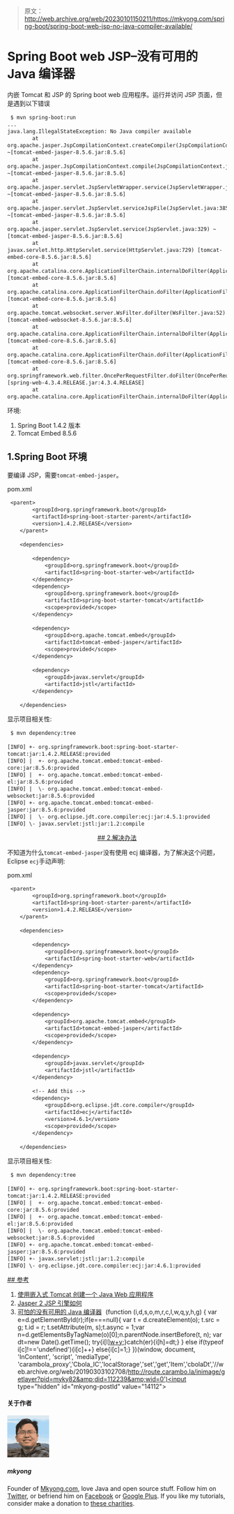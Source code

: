 > 原文：<http://web.archive.org/web/20230101150211/https://mkyong.com/spring-boot/spring-boot-web-jsp-no-java-compiler-available/>

# Spring Boot web JSP–没有可用的 Java 编译器

内嵌 Tomcat 和 JSP 的 Spring boot web 应用程序。运行并访问 JSP 页面，但是遇到以下错误

```
 $ mvn spring-boot:run
...
java.lang.IllegalStateException: No Java compiler available
        at org.apache.jasper.JspCompilationContext.createCompiler(JspCompilationContext.java:235) ~[tomcat-embed-jasper-8.5.6.jar:8.5.6]
        at org.apache.jasper.JspCompilationContext.compile(JspCompilationContext.java:592) ~[tomcat-embed-jasper-8.5.6.jar:8.5.6]
        at org.apache.jasper.servlet.JspServletWrapper.service(JspServletWrapper.java:368) ~[tomcat-embed-jasper-8.5.6.jar:8.5.6]
        at org.apache.jasper.servlet.JspServlet.serviceJspFile(JspServlet.java:385) ~[tomcat-embed-jasper-8.5.6.jar:8.5.6]
        at org.apache.jasper.servlet.JspServlet.service(JspServlet.java:329) ~[tomcat-embed-jasper-8.5.6.jar:8.5.6]
        at javax.servlet.http.HttpServlet.service(HttpServlet.java:729) [tomcat-embed-core-8.5.6.jar:8.5.6]
        at org.apache.catalina.core.ApplicationFilterChain.internalDoFilter(ApplicationFilterChain.java:230) [tomcat-embed-core-8.5.6.jar:8.5.6]
        at org.apache.catalina.core.ApplicationFilterChain.doFilter(ApplicationFilterChain.java:165) [tomcat-embed-core-8.5.6.jar:8.5.6]
        at org.apache.tomcat.websocket.server.WsFilter.doFilter(WsFilter.java:52) [tomcat-embed-websocket-8.5.6.jar:8.5.6]
        at org.apache.catalina.core.ApplicationFilterChain.internalDoFilter(ApplicationFilterChain.java:192) [tomcat-embed-core-8.5.6.jar:8.5.6]
        at org.apache.catalina.core.ApplicationFilterChain.doFilter(ApplicationFilterChain.java:165) [tomcat-embed-core-8.5.6.jar:8.5.6]
        at org.springframework.web.filter.OncePerRequestFilter.doFilter(OncePerRequestFilter.java:101) [spring-web-4.3.4.RELEASE.jar:4.3.4.RELEASE]
        at org.apache.catalina.core.ApplicationFilterChain.internalDoFilter(ApplicationFilterChain.java:192) 
```

环境:

1.  Spring Boot 1.4.2 版本
2.  Tomcat Embed 8.5.6

## 1.Spring Boot 环境

要编译 JSP，需要`tomcat-embed-jasper`。

pom.xml

```
 <parent>
		<groupId>org.springframework.boot</groupId>
		<artifactId>spring-boot-starter-parent</artifactId>
		<version>1.4.2.RELEASE</version>
	</parent>

	<dependencies>

		<dependency>
			<groupId>org.springframework.boot</groupId>
			<artifactId>spring-boot-starter-web</artifactId>
		</dependency>
		<dependency>
			<groupId>org.springframework.boot</groupId>
			<artifactId>spring-boot-starter-tomcat</artifactId>
			<scope>provided</scope>
		</dependency>

		<dependency>
			<groupId>org.apache.tomcat.embed</groupId>
			<artifactId>tomcat-embed-jasper</artifactId>
			<scope>provided</scope>
		</dependency>

		<dependency>
			<groupId>javax.servlet</groupId>
			<artifactId>jstl</artifactId>
		</dependency>

	</dependencies> 
```

显示项目相关性:

```
 $ mvn dependency:tree

[INFO] +- org.springframework.boot:spring-boot-starter-tomcat:jar:1.4.2.RELEASE:provided
[INFO] |  +- org.apache.tomcat.embed:tomcat-embed-core:jar:8.5.6:provided
[INFO] |  +- org.apache.tomcat.embed:tomcat-embed-el:jar:8.5.6:provided
[INFO] |  \- org.apache.tomcat.embed:tomcat-embed-websocket:jar:8.5.6:provided
[INFO] +- org.apache.tomcat.embed:tomcat-embed-jasper:jar:8.5.6:provided
[INFO] |  \- org.eclipse.jdt.core.compiler:ecj:jar:4.5.1:provided
[INFO] \- javax.servlet:jstl:jar:1.2:compile 
```

 <ins class="adsbygoogle" style="display:block; text-align:center;" data-ad-format="fluid" data-ad-layout="in-article" data-ad-client="ca-pub-2836379775501347" data-ad-slot="6894224149">## 2.解决办法

不知道为什么`tomcat-embed-jasper`没有使用 ecj 编译器，为了解决这个问题，Eclipse `ecj`手动声明:

pom.xml

```
 <parent>
		<groupId>org.springframework.boot</groupId>
		<artifactId>spring-boot-starter-parent</artifactId>
		<version>1.4.2.RELEASE</version>
	</parent>

	<dependencies>

		<dependency>
			<groupId>org.springframework.boot</groupId>
			<artifactId>spring-boot-starter-web</artifactId>
		</dependency>
		<dependency>
			<groupId>org.springframework.boot</groupId>
			<artifactId>spring-boot-starter-tomcat</artifactId>
			<scope>provided</scope>
		</dependency>

		<dependency>
			<groupId>org.apache.tomcat.embed</groupId>
			<artifactId>tomcat-embed-jasper</artifactId>
			<scope>provided</scope>
		</dependency>

		<dependency>
			<groupId>javax.servlet</groupId>
			<artifactId>jstl</artifactId>
		</dependency>

		<!-- Add this -->
		<dependency>
			<groupId>org.eclipse.jdt.core.compiler</groupId>
			<artifactId>ecj</artifactId>
			<version>4.6.1</version>
			<scope>provided</scope>
		</dependency>

	</dependencies> 
```

显示项目相关性:

```
 $ mvn dependency:tree

[INFO] +- org.springframework.boot:spring-boot-starter-tomcat:jar:1.4.2.RELEASE:provided
[INFO] |  +- org.apache.tomcat.embed:tomcat-embed-core:jar:8.5.6:provided
[INFO] |  +- org.apache.tomcat.embed:tomcat-embed-el:jar:8.5.6:provided
[INFO] |  \- org.apache.tomcat.embed:tomcat-embed-websocket:jar:8.5.6:provided
[INFO] +- org.apache.tomcat.embed:tomcat-embed-jasper:jar:8.5.6:provided
[INFO] +- javax.servlet:jstl:jar:1.2:compile
[INFO] \- org.eclipse.jdt.core.compiler:ecj:jar:4.6.1:provided 
```

 <ins class="adsbygoogle" style="display:block" data-ad-client="ca-pub-2836379775501347" data-ad-slot="8821506761" data-ad-format="auto" data-ad-region="mkyongregion">## 参考

1.  [使用嵌入式 Tomcat 创建一个 Java Web 应用程序](http://web.archive.org/web/20190303102708/https://devcenter.heroku.com/articles/create-a-java-web-application-using-embedded-tomcat)
2.  [Jasper 2 JSP 引擎如何](http://web.archive.org/web/20190303102708/https://tomcat.apache.org/tomcat-7.0-doc/jasper-howto.html)
3.  [可怕的没有可用的 Java 编译器](http://web.archive.org/web/20190303102708/http://tomcat.10.x6.nabble.com/Dreaded-No-Java-compiler-available-td1990531.html)</ins></ins> ![](img/6941bf89a5d1887dfc3ef857c4b08006.png) (function (i,d,s,o,m,r,c,l,w,q,y,h,g) { var e=d.getElementById(r);if(e===null){ var t = d.createElement(o); t.src = g; t.id = r; t.setAttribute(m, s);t.async = 1;var n=d.getElementsByTagName(o)[0];n.parentNode.insertBefore(t, n); var dt=new Date().getTime(); try{i[l][w+y](h,i[l][q+y](h)+'&amp;'+dt);}catch(er){i[h]=dt;} } else if(typeof i[c]!=='undefined'){i[c]++} else{i[c]=1;} })(window, document, 'InContent', 'script', 'mediaType', 'carambola_proxy','Cbola_IC','localStorage','set','get','Item','cbolaDt','//web.archive.org/web/20190303102708/http://route.carambo.la/inimage/getlayer?pid=myky82&amp;did=112239&amp;wid=0')<input type="hidden" id="mkyong-postId" value="14112">

#### 关于作者

![author image](img/e3fa9e254dc39edf58795a64f3757d86.png)

##### mkyong

Founder of [Mkyong.com](http://web.archive.org/web/20190303102708/http://mkyong.com/), love Java and open source stuff. Follow him on [Twitter](http://web.archive.org/web/20190303102708/https://twitter.com/mkyong), or befriend him on [Facebook](http://web.archive.org/web/20190303102708/http://www.facebook.com/java.tutorial) or [Google Plus](http://web.archive.org/web/20190303102708/https://plus.google.com/110948163568945735692?rel=author). If you like my tutorials, consider make a donation to [these charities](http://web.archive.org/web/20190303102708/http://www.mkyong.com/blog/donate-to-charity/).